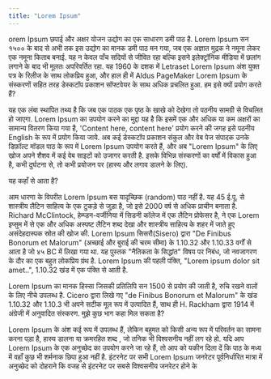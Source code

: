 ```yaml
---
title: "Lorem Ipsum"
---
```

orem Ipsum छपाई और अक्षर योजन उद्योग का एक साधारण डमी पाठ है. Lorem Ipsum सन १५०० के बाद से अभी तक इस उद्योग का मानक डमी पाठ मन गया, जब एक अज्ञात मुद्रक ने नमूना लेकर एक नमूना किताब बनाई. यह न केवल पाँच सदियों से जीवित रहा बल्कि इसने इलेक्ट्रॉनिक मीडिया में छलांग लगाने के बाद भी मूलतः अपरिवर्तित रहा. यह 1960 के दशक में Letraset Lorem Ipsum अंश युक्त पत्र के रिलीज के साथ लोकप्रिय हुआ, और हाल ही में Aldus PageMaker Lorem Ipsum के संस्करणों सहित तरह डेस्कटॉप प्रकाशन सॉफ्टवेयर के साथ अधिक प्रचलित हुआ.
हम इसे क्यों प्रयोग करते हैं?

यह एक लंबा स्थापित तथ्य है कि जब एक पाठक एक पृष्ठ के खाखे को देखेगा तो पठनीय सामग्री से विचलित हो जाएगा. Lorem Ipsum का उपयोग करने का मुद्दा यह है कि इसमें एक और अधिक या कम अक्षरों का सामान्य वितरण किया गया है, 'Content here, content here' प्रयोग करने की जगह इसे पठनीय English के रूप में प्रयोग किया जाये. अब कई डेस्कटॉप प्रकाशन संकुल और वेब पेज संपादक उनके डिफ़ॉल्ट मॉडल पाठ के रूप में Lorem Ipsum उपयोग करते हैं, और अब "Lorem Ipsum" के लिए खोज अपने शैशव में कई वेब साइटों को उजागर करती है. इसके विभिन्न संस्करणों का वर्षों में विकास हुआ है, कभी दुर्घटना से, तो कभी प्रयोजन पर (हास्य और लगाव डालने के लिए).

यह कहाँ से आता है?

आम धारणा के विपरीत Lorem Ipsum बस यादृच्छिक (random) पाठ नहीं है. यह 45 ई.पू. से शास्त्रीय लैटिन साहित्य के एक टुकड़े से जुड़ा है, जो इसे 2000 वर्ष से अधिक प्राचीन बनाता है. Richard McClintock, हेम्प्डन-वर्जीनिया में सिडनी कॉलेज में एक लैटिन प्रोफेसर है, ने एक Lorem इप्सुम में से एक और अधिक अस्पष्ट लैटिन शब्द देखा और शास्त्रीय साहित्य के शहर में जाते हुए असंदेहदास्पक स्रोत की खोज की. Lorem Ipsum सिसरौ(Sisero) द्वारा "De Finibus Bonorum et Malorum" (अच्छाई और बुराई की चरम सीमा) के 1.10.32 और 1.10.33 वर्गों से आता है जो ४५ BC में लिखा गया था. यह पुस्तक "नैतिकता के सिद्धांत" विषय पर निबंध, जो नवजागरण के दौर का एक बहुत लोकप्रिय ग्रंथ है. Lorem Ipsum की पहली पंक्ति, "Lorem ipsum dolor sit amet..", 1.10.32 खंड में एक पंक्ति से आती है.

Lorem Ipsum का मानक हिस्सा जिसकी प्रतिलिपि सन 1500 से प्रयोग की जाती है, रुचि रखने वालों के लिए नीचे उपलब्ध है. Cicero द्वारा लिखे गए "de Finibus Bonorum et Malorum" के खंड 1.10.32 और 1.10.3 भी अपने सटीक मूल रूप में उत्पादित हैं, साथ ही H. Rackham द्वारा 1914 में अंग्रेजी में अनुवादित संस्करण.
मुझे कुछ भाग कहा मिल सकता है?

Lorem Ipsum के अंश कई रूप में उपलब्ध हैं, लेकिन बहुमत को किसी अन्य रूप में परिवर्तन का सामना करना पड़ा है, हास्य डालना या क्रमरहित शब्द , जो तनिक भी विश्वसनीय नहीं लग रहे हो. यदि आप Lorem Ipsum के एक अनुच्छेद का उपयोग करने जा रहे हैं, तो आप को यकीन दिला दें कि पाठ के मध्य में वहाँ कुछ भी शर्मनाक छिपा हुआ नहीं है. इंटरनेट पर सभी Lorem Ipsum जनरेटर पूर्वनिर्धारित मात्रा में अनुच्छेद को दोहराने कि वजह से इंटरनेट पर सबसे विश्वसनीय जनरेटर होने के 